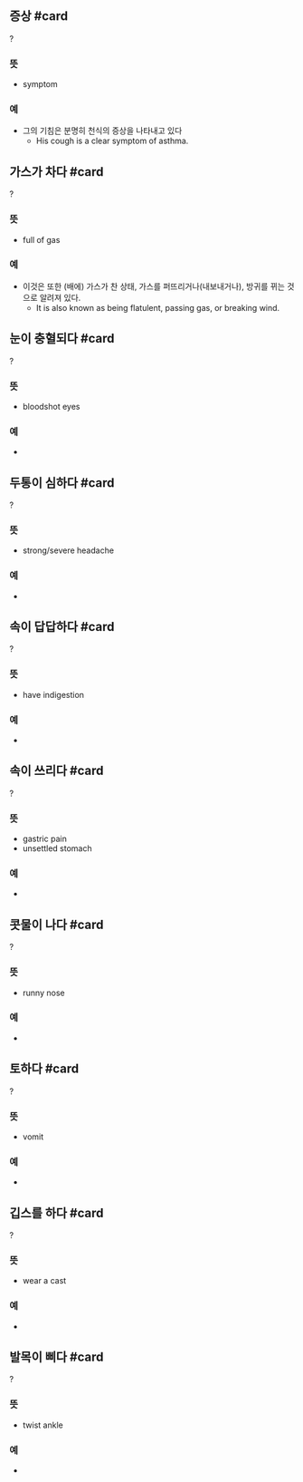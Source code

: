 ## 증상 #card
?
### 뜻
- symptom
### 예
- 그의 기침은 분명히 천식의 증상을 나타내고 있다
	- His cough is a clear symptom of asthma.

## 가스가  차다 #card
?
### 뜻
- full of gas
### 예
- 이것은 또한 (배에) 가스가 찬 상태, 가스를 퍼뜨리거나(내보내거나), 방귀를 뀌는 것으로 알려져 있다.
	- It is also known as being flatulent, passing gas, or breaking wind.

## 눈이 충혈되다 #card
?
### 뜻
- bloodshot eyes
### 예
-

## 두통이 심하다 #card
?
### 뜻
- strong/severe headache
### 예
-

## 속이 답답하다 #card
?
### 뜻
- have indigestion
### 예
-

## 속이 쓰리다 #card
?
### 뜻
- gastric pain
- unsettled stomach
### 예
-

## 콧물이 나다 #card
?
### 뜻
- runny nose
### 예
-

## 토하다 #card
?
### 뜻
- vomit
### 예
-

## 깁스를 하다 #card
?
### 뜻
- wear a cast
### 예
-

## 발목이 삐다 #card
?
### 뜻
- twist ankle
### 예
-

